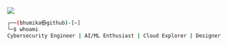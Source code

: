 <img src="https://readme-typing-svg.herokuapp.com?font=Fira+Code&size=25&pause=1000&color=00FF00&center=true&vCenter=true&width=800&height=50&lines=Welcome!+I'm+Bhumika+Sharma..." />

```bash
┌──(bhumika㉿github)-[~]
└─$ whoami
Cybersecurity Engineer | AI/ML Enthusiast | Cloud Explorer | Designer | Fitness Lover
```

